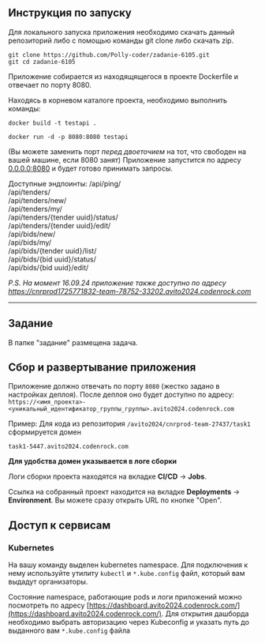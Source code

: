 ## Инструкция по запуску
Для локального запуска приложения необходимо скачать данный репозиторий либо с помощью команды git clone либо скачать zip.
```
git clone https://github.com/Polly-coder/zadanie-6105.git
git cd zadanie-6105
```
Приложение собирается из находящящегося в проекте Dockerfile и отвечает по порту 8080.

Находясь в корневом каталоге проекта, необходимо выполнить команды:
```
docker build -t testapi .
```
```
docker run -d -p 8080:8080 testapi
```
(Вы можете заменить порт _перед двоеточием_ на тот, что свободен на вашей машине, если 8080 занят)
Приложение запустится по адресу [0.0.0.0:8080](http://0.0.0.0:8080) и будет готово принимать запросы.

Доступные эндпоинты:
/api/ping/  
/api/tenders/  
/api/tenders/new/  
/api/tenders/my/  
/api/tenders/{tender uuid}/status/  
/api/tenders/{tender uuid}/edit/  
/api/bids/new/  
/api/bids/my/  
/api/bids/{tender uuid}/list/  
/api/bids/{bid uuid}/status/  
/api/bids/{bid uuid}/edit/  

_P.S. На момент 16.09.24 приложение также доступно по адресу https://cnrprod1725771832-team-78752-33202.avito2024.codenrock.com_

---------------------------------------------------------------------------------------

## Задание
В папке "задание" размещена задача.

## Сбор и развертывание приложения
Приложение должно отвечать по порту `8080` (жестко задано в настройках деплоя). После деплоя оно будет доступно по адресу: `https://<имя_проекта>-<уникальный_идентификатор_группы_группы>.avito2024.codenrock.com`

Пример: Для кода из репозитория `/avito2024/cnrprod-team-27437/task1` сформируется домен

```
task1-5447.avito2024.codenrock.com
```

**Для удобства домен указывается в логе сборки**

Логи сборки проекта находятся на вкладке **CI/CD** -> **Jobs**.

Ссылка на собранный проект находится на вкладке **Deployments** -> **Environment**. Вы можете сразу открыть URL по кнопке "Open".

## Доступ к сервисам

### Kubernetes
На вашу команду выделен kubernetes namespace. Для подключения к нему используйте утилиту `kubectl` и `*.kube.config` файл, который вам выдадут организаторы.

Состояние namespace, работающие pods и логи приложений можно посмотреть по адресу [https://dashboard.avito2024.codenrock.com/](https://dashboard.avito2024.codenrock.com/). Для открытия дашборда необходимо выбрать авторизацию через Kubeconfig и указать путь до выданного вам `*.kube.config` файла



